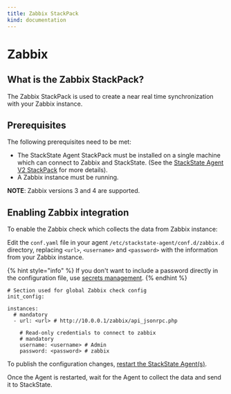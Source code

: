 ```yaml
---
title: Zabbix StackPack
kind: documentation
---
```


# Zabbix

## What is the Zabbix StackPack?

The Zabbix StackPack is used to create a near real time synchronization with your Zabbix instance.

## Prerequisites

The following prerequisites need to be met:

* The StackState Agent StackPack must be installed on a single machine which can connect to Zabbix and StackState. \(See the [StackState Agent V2 StackPack](agent.md) for more details\).
* A Zabbix instance must be running.

**NOTE**: Zabbix versions 3 and 4 are supported.

## Enabling Zabbix integration

To enable the Zabbix check which collects the data from Zabbix instance:

Edit the `conf.yaml` file in your agent `/etc/stackstate-agent/conf.d/zabbix.d` directory, replacing `<url>`, `<username>` and `<password>` with the information from your Zabbix instance.

{% hint style="info" %}
If you don't want to include a password directly in the configuration file, use [secrets management](/configure/security/secrets_management.md).
{% endhint %}

```text
# Section used for global Zabbix check config
init_config:

instances:
  # mandatory
  - url: <url> # http://10.0.0.1/zabbix/api_jsonrpc.php

    # Read-only credentials to connect to zabbix
    # mandatory
    username: <username> # Admin
    password: <password> # zabbix
```

To publish the configuration changes, [restart the StackState Agent\(s\)](/stackpacks/integrations/agent.md#start-stop-restart-the-stackstate-agent).

Once the Agent is restarted, wait for the Agent to collect the data and send it to StackState.

